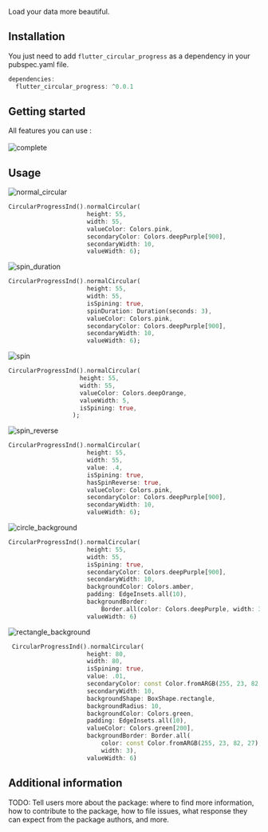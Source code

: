 
Load your data more beautiful.

## Installation

You just need to add ```flutter_circular_progress``` as a dependency in your pubspec.yaml file.

```dart
dependencies:
  flutter_circular_progress: ^0.0.1
```

## Getting started

All features you can use :<br><br>
![complete](https://github.com/edris-mazhari/flutter_circular_progress/assets/91206674/49383266-710d-4c9e-b979-7d2d78134910)


## Usage

![normal_circular](https://github.com/edris-mazhari/flutter_circular_progress/assets/91206674/2d04d472-be12-4738-91d4-693595283c8f)

```dart
CircularProgressInd().normalCircular(
                      height: 55,
                      width: 55,
                      valueColor: Colors.pink,
                      secondaryColor: Colors.deepPurple[900],
                      secondaryWidth: 10,
                      valueWidth: 6);
```

![spin_duration](https://github.com/edris-mazhari/flutter_circular_progress/assets/91206674/69afe996-0469-400c-86a1-a95e2a3fa936)

```dart
CircularProgressInd().normalCircular(
                      height: 55,
                      width: 55,
                      isSpining: true,
                      spinDuration: Duration(seconds: 3),
                      valueColor: Colors.pink,
                      secondaryColor: Colors.deepPurple[900],
                      secondaryWidth: 10,
                      valueWidth: 6);
```

![spin](https://github.com/edris-mazhari/flutter_circular_progress/assets/91206674/cb210364-4ad3-4f19-a419-00422350f487)

```dart
CircularProgressInd().normalCircular(
                    height: 55,
                    width: 55,
                    valueColor: Colors.deepOrange,
                    valueWidth: 5,
                    isSpining: true,
                  );
```
![spin_reverse](https://github.com/edris-mazhari/flutter_circular_progress/assets/91206674/d35b8596-743f-4fd5-88ff-1906510a9b7f)


```dart
CircularProgressInd().normalCircular(
                      height: 55,
                      width: 55,
                      value: .4,
                      isSpining: true,
                      hasSpinReverse: true,
                      valueColor: Colors.pink,
                      secondaryColor: Colors.deepPurple[900],
                      secondaryWidth: 10,
                      valueWidth: 6);
```

![circle_background](https://github.com/edris-mazhari/flutter_circular_progress/assets/91206674/0873af37-c4c3-458f-8a31-4985fb408897)

```dart
CircularProgressInd().normalCircular(
                      height: 55,
                      width: 55,
                      isSpining: true,
                      secondaryColor: Colors.deepPurple[900],
                      secondaryWidth: 10,
                      backgroundColor: Colors.amber,
                      padding: EdgeInsets.all(10),
                      backgroundBorder:
                          Border.all(color: Colors.deepPurple, width: 3),
                      valueWidth: 6)
```

![rectangle_background](https://github.com/edris-mazhari/flutter_circular_progress/assets/91206674/adf12d35-6c44-4944-88f8-15e4cbb5bef2)

```dart
 CircularProgressInd().normalCircular(
                      height: 80,
                      width: 80,
                      isSpining: true,
                      value: .01,
                      secondaryColor: const Color.fromARGB(255, 23, 82, 27),
                      secondaryWidth: 10,
                      backgroundShape: BoxShape.rectangle,
                      backgroundRadius: 10,
                      backgroundColor: Colors.green,
                      padding: EdgeInsets.all(10),
                      valueColor: Colors.green[200],
                      backgroundBorder: Border.all(
                          color: const Color.fromARGB(255, 23, 82, 27),
                          width: 3),
                      valueWidth: 6)
```
## Additional information

TODO: Tell users more about the package: where to find more information, how to
contribute to the package, how to file issues, what response they can expect
from the package authors, and more.
